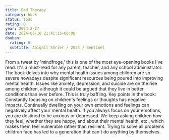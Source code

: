 ```yaml
---
title: Bad Therapy
category: book
status: todo
rating: 0
year: 2024-2-27
date: 2024-03-10 21:41:15+08:00
douban:
  rating: 0
  subtitle: Abigail Shrier / 2024 / Sentinel
---
```


From a tweet by 'mindfroge,' this is one of the most eye-opening books I've read. It's a must-read for any parent, teacher, and any school administrator. The book delves into why mental health issues among children are so severe nowadays despite significant resources being poured into improving mental health. Issues like anxiety, depression, and suicide are on the rise among children, although it could be argued that they live in better conditions than ever before. This is truly baffling. Key points in the book: Constantly focusing on children's feelings or thoughts has negative impacts. Continually dwelling on your own emotions and feelings can negatively affect your mental health. If you always focus on your emotions, you are destined to be anxious or depressed. We keep asking children how they feel, whether they are happy, and about their mental health, etc., which makes them feel vulnerable rather than resilient. Trying to solve all problems children face has led to a generation that can't do anything by themselves.
